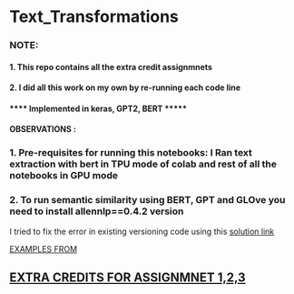 # Text_Transformations

### NOTE: 
####    1. This repo contains all the extra credit assignmnets
####    2. I did all this work on my own by re-running each code line

#### **** Implemented in keras, GPT2, BERT *****

####  

#### OBSERVATIONS :

### 1. Pre-requisites for running this notebooks: I Ran text extraction with bert in TPU mode of colab and rest of all the notebooks in GPU mode
### 2. To run semantic similarity using BERT, GPT and GLOve you need to install allennlp==0.4.2 version 

I tried to fix the error in existing versioning code using this [solution link](https://stackoverflow.com/questions/62884591/modulenotfounderror-no-module-named-allennlp-commands-elmo)

[EXAMPLES FROM](https://keras.io/examples/nlp/text_classification_with_transformer/)

## [EXTRA CREDITS FOR ASSIGNMNET 1,2,3](https://github.com/srilalithaveerubhotla/Advanced_DeepLearning_ExtraCredits)
